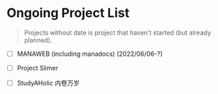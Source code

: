 # Ongoing Project List 

> Projects without date is project that haven't started (but already planned).

- [ ] MANAWEB (including manadocs) (2022/06/06-?)
- [ ] Project Slimer
- [ ] StudyAHolic 内卷万岁

